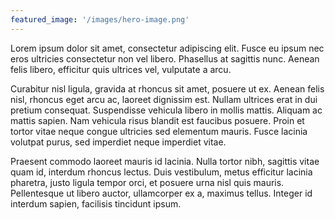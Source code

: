 ```yaml
---
featured_image: '/images/hero-image.png'
---
```

Lorem ipsum dolor sit amet, consectetur adipiscing elit. Fusce eu ipsum nec eros ultricies consectetur non vel libero. Phasellus at sagittis nunc. Aenean felis libero, efficitur quis ultrices vel, vulputate a arcu.

Curabitur nisl ligula, gravida at rhoncus sit amet, posuere ut ex. Aenean felis nisl, rhoncus eget arcu ac, laoreet dignissim est. Nullam ultrices erat in dui pretium consequat. Suspendisse vehicula libero in mollis mattis. Aliquam ac mattis sapien. Nam vehicula risus blandit est faucibus posuere. Proin et tortor vitae neque congue ultricies sed elementum mauris. Fusce lacinia volutpat purus, sed imperdiet neque imperdiet vitae.

Praesent commodo laoreet mauris id lacinia. Nulla tortor nibh, sagittis vitae quam id, interdum rhoncus lectus. Duis vestibulum, metus efficitur lacinia pharetra, justo ligula tempor orci, et posuere urna nisl quis mauris. Pellentesque ut libero auctor, ullamcorper ex a, maximus tellus. Integer id interdum sapien, facilisis tincidunt ipsum.
